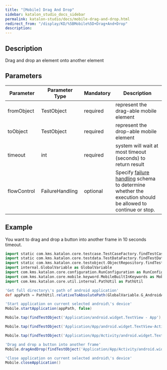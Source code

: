 ```yaml
---
title: "[Mobile] Drag And Drop" 
sidebar: katalon_studio_docs_sidebar
permalink: katalon-studio/docs/mobile-drag-and-drop.html 
redirect_from: "/display/KD/%5BMobile%5D+Drag+And+Drop" 
description: 
---
```

Description
-----------

Drag and drop an element onto another element

Parameters  
------------

| Parameter | Parameter Type | Mandatory | Description |
| --- | --- | --- | --- |
| fromObject  | TestObject  | required | represent the drag-able mobile element |
| toObject  | TestObject | required | represent the drop-able mobile element |
| timeout  | int | required | system will wait at most timeout (seconds) to return result |
| flowControl  | FailureHandling  | optional | Specify [failure handling](https://docs.katalon.com/x/qAAM) schema to determine whether the execution should be allowed to continue or stop. |

Example
-------

You want to drag and drop a button into another frame in 10 seconds timeout.

```groovy
import static com.kms.katalon.core.testcase.TestCaseFactory.findTestCase
import static com.kms.katalon.core.testdata.TestDataFactory.findTestData
import static com.kms.katalon.core.testobject.ObjectRepository.findTestObject
import internal.GlobalVariable as GlobalVariable
import com.kms.katalon.core.configuration.RunConfiguration as RunConfiguration
import com.kms.katalon.core.mobile.keyword.MobileBuiltInKeywords as Mobile
import com.kms.katalon.core.util.internal.PathUtil as PathUtil

'Get full directory\'s path of android application'
def appPath = PathUtil.relativeToAbsolutePath(GlobalVariable.G_AndroidApp, RunConfiguration.getProjectDir())

'Start application on current selected android\'s device'
Mobile.startApplication(appPath, false)

Mobile.tap(findTestObject('Application/android.widget.TextView - App'), 10)

Mobile.tap(findTestObject('Application/App/android.widget.TextView-Activity'), 10)

Mobile.tap(findTestObject('Application/App/Activity/android.widget.TextView-Custom Dialog'), 10)

'Drag and drop a button into another frame'
Mobile.dragAndDrop(findTestObject('Application/App/Activity/android.widget.Button'),findTestObject('Application/App/Activity/android.widget.Frame 1'), 10)

'Close application on current selected android\'s device'
Mobile.closeApplication()
```